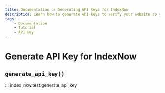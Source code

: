 ```yaml
---
title: Documentation on Generating API Keys for IndexNow
description: Learn how to generate API keys to verify your website so you can submit URLs to IndexNow.
tags:
    - Documentation
    - Tutorial
    - API Key
---
```



# Generate API Key for IndexNow
## `generate_api_key()`

::: index_now.test.generate_api_key
